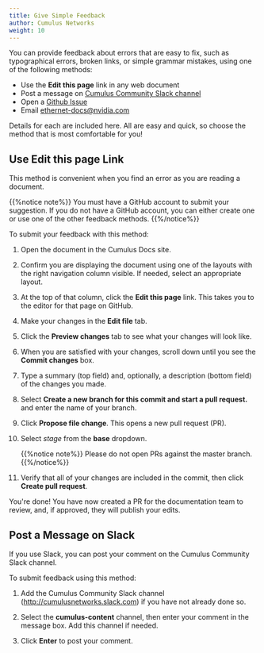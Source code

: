 ```yaml
---
title: Give Simple Feedback
author: Cumulus Networks
weight: 10
---
```

You can provide feedback about errors that are easy to fix, such as typographical errors, broken links, or simple grammar mistakes, using one of the following methods:

- Use the **Edit this page** link in any web document
- Post a message on [Cumulus Community Slack channel](https://cumulusnetworks.slack.com)
- Open a [Github Issue](https://github.com/CumulusNetworks/docs/issues)
- Email [ethernet-docs@nvidia.com](mailto:ethernet-docs@nvidia.com)

Details for each are included here. All are easy and quick, so choose the method that is most comfortable for you!

## Use Edit this page Link

This method is convenient when you find an error as you are reading a document.

{{%notice note%}}
You must have a GitHub account to submit your suggestion. If you do not have a GitHub account, you can either create one or use one of the other feedback methods.
{{%/notice%}}

To submit your feedback with this method:

1. Open the document in the Cumulus Docs site.

2. Confirm you are displaying the document using one of the layouts with the right navigation column visible. If needed, select an appropriate layout.

3. At the top of that column, click the **Edit this page** link. This takes you to the editor for that page on GitHub.

4. Make your changes in the **Edit file** tab.

5. Click the **Preview changes** tab to see what your changes will look like.

6. When you are satisfied with your changes, scroll down until you see the **Commit changes** box.

7. Type a summary (top field) and, optionally, a description (bottom field) of the changes you made.

8. Select **Create a new branch for this commit and start a pull request.** and enter the name of your branch.

9. Click **Propose file change**. This opens a new pull request (PR).

10. Select *stage* from the **base** dropdown.

    {{%notice note%}}
Please do not open PRs against the master branch.
    {{%/notice%}}

11. Verify that all of your changes are included in the commit, then click **Create pull request**.

You're done! You have now created a PR for the documentation team to review, and, if approved, they will publish your edits.

## Post a Message on Slack

If you use Slack, you can post your comment on the Cumulus Community Slack channel.

To submit feedback using this method:

1. Add the Cumulus Community Slack channel (http://cumulusnetworks.slack.com) if you have not already done so.

2. Select the **cumulus-content** channel, then enter your comment in the message box. Add this channel if needed.

3. Click **Enter** to post your comment.
